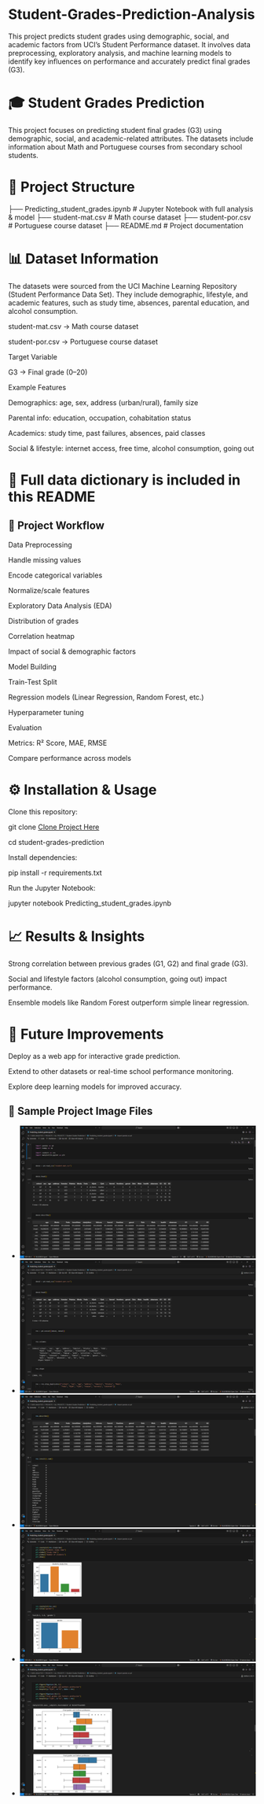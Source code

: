 # Student-Grades-Prediction-Analysis
This project predicts student grades using demographic, social, and academic factors from UCI’s Student Performance dataset. It involves data preprocessing, exploratory analysis, and machine learning models to identify key influences on performance and accurately predict final grades (G3).

# 🎓 Student Grades Prediction

This project focuses on predicting student final grades (G3) using demographic, social, and academic-related attributes.
The datasets include information about Math and Portuguese courses from secondary school students.

# 📂 Project Structure
├── Predicting_student_grades.ipynb   # Jupyter Notebook with full analysis & model
├── student-mat.csv                   # Math course dataset
├── student-por.csv                   # Portuguese course dataset
├── README.md                         # Project documentation

# 📊 Dataset Information

The datasets were sourced from the UCI Machine Learning Repository (Student Performance Data Set).
They include demographic, lifestyle, and academic features, such as study time, absences, parental education, and alcohol consumption.

student-mat.csv → Math course dataset

student-por.csv → Portuguese course dataset

Target Variable

G3 → Final grade (0–20)

Example Features

Demographics: age, sex, address (urban/rural), family size

Parental info: education, occupation, cohabitation status

Academics: study time, past failures, absences, paid classes

Social & lifestyle: internet access, free time, alcohol consumption, going out

# 📖 Full data dictionary is included in this README

## 🚀 Project Workflow

Data Preprocessing

Handle missing values

Encode categorical variables

Normalize/scale features

Exploratory Data Analysis (EDA)

Distribution of grades

Correlation heatmap

Impact of social & demographic factors

Model Building

Train-Test Split

Regression models (Linear Regression, Random Forest, etc.)

Hyperparameter tuning

Evaluation

Metrics: R² Score, MAE, RMSE

Compare performance across models

# ⚙️ Installation & Usage

Clone this repository:

git clone [Clone Project Here](https://github.com/AkashTarsariya/Student-Grades-Prediction-Analysis.git)

cd student-grades-prediction


Install dependencies:

pip install -r requirements.txt


Run the Jupyter Notebook:

jupyter notebook Predicting_student_grades.ipynb

# 📈 Results & Insights

Strong correlation between previous grades (G1, G2) and final grade (G3).

Social and lifestyle factors (alcohol consumption, going out) impact performance.

Ensemble models like Random Forest outperform simple linear regression.

# 📌 Future Improvements

Deploy as a web app for interactive grade prediction.

Extend to other datasets or real-time school performance monitoring.

Explore deep learning models for improved accuracy.

## 📸 Sample Project Image Files 

- ![Power BI Dashboard](https://github.com/AkashTarsariya/Student-Grades-Prediction-Analysis/blob/main/PROJECT%20IMAGES/01.png)
- ![Power BI Dashboard](https://github.com/AkashTarsariya/Student-Grades-Prediction-Analysis/blob/main/PROJECT%20IMAGES/02.png)
- ![Power BI Dashboard](https://github.com/AkashTarsariya/Student-Grades-Prediction-Analysis/blob/main/PROJECT%20IMAGES/03.png)
- ![Power BI Dashboard](https://github.com/AkashTarsariya/Student-Grades-Prediction-Analysis/blob/main/PROJECT%20IMAGES/06.png)
- ![Power BI Dashboard](https://github.com/AkashTarsariya/Student-Grades-Prediction-Analysis/blob/main/PROJECT%20IMAGES/07.png)
